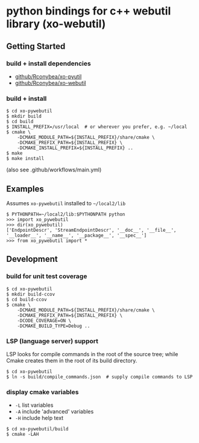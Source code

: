 # python bindings for c++ webutil library (xo-webutil)

## Getting Started

### build + install dependencies

- [github/Rconybea/xo-pyutil](https://github.com/Rconybea/xo-pyutil)
- [github/Rconybea/xo-webutil](https://github.com/Rconybea/xo-webutil)

### build + install

```
$ cd xo-pywebutil
$ mkdir build
$ cd build
$ INSTALL_PREFIX=/usr/local  # or wherever you prefer, e.g. ~/local
$ cmake \
    -DCMAKE_MODULE_PATH=${INSTALL_PREFIX}/share/cmake \
    -DCMAKE_PREFIX_PATH=${INSTALL_PREFIX} \
    -DCMAKE_INSTALL_PREFIX=${INSTALL_PREFIX} ..
$ make
$ make install
```
(also see .github/workflows/main.yml)

## Examples

Assumes `xo-pywebutil` installed to `~/local2/lib`
```
$ PYTHONPATH=~/local2/lib:$PYTHONPATH python
>>> import xo_pywebutil
>>> dir(xo_pywebutil)
['EndpointDescr', 'StreamEndpointDescr', '__doc__', '__file__', '__loader__', '__name__', '__package__', '__spec__']
>>> from xo_pywebutil import *
```

## Development

### build for unit test coverage
```
$ cd xo-pywebutil
$ mkdir build-ccov
$ cd build-ccov
$ cmake \
    -DCMAKE_MODULE_PATH=${INSTALL_PREFIX}/share/cmake \
    -DCMAKE_PREFIX_PATH=${INSTALL_PREFIX} \
    -DCODE_COVERAGE=ON \
    -DCMAKE_BUILD_TYPE=Debug ..
```

### LSP (language server) support

LSP looks for compile commands in the root of the source tree;
while Cmake creates them in the root of its build directory.

```
$ cd xo-pywebutil
$ ln -s build/compile_commands.json  # supply compile commands to LSP
```

### display cmake variables

- `-L` list variables
- `-A` include 'advanced' variables
- `-H` include help text

```
$ cd xo-pywebutil/build
$ cmake -LAH
```

